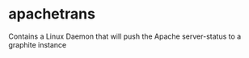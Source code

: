 apachetrans
===========

Contains a Linux Daemon that will push the Apache server-status to a graphite instance 
